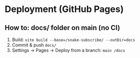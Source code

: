 # Deployment (GitHub Pages)

## How to: docs/ folder on main (no CI)

1. Build: `vite build --base=/snake-subscribe/ --outDir=docs`
2. Commit & push `docs/`
3. Settings → Pages → Deploy from a branch: `main /docs`
